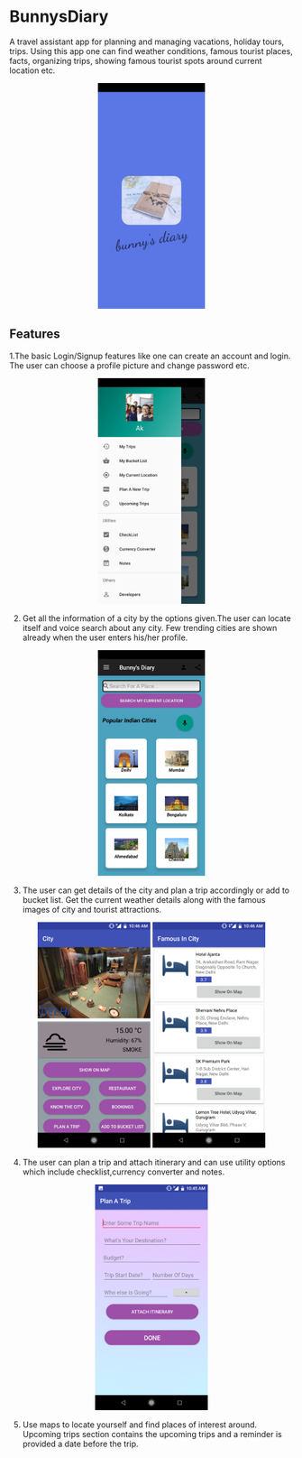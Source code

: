 # BunnysDiary
A travel assistant app for planning and managing vacations, holiday tours, trips. Using this app one can find 
weather conditions, famous tourist places, facts, organizing trips, showing famous tourist spots around current location etc.

<p align="center">
  <img height="400" src="screenshots/img4.jpeg">
</p>

## Features

1.The basic Login/Signup features like one can create an account and login. The user can choose a profile picture and change password etc.

<p align="center">
  <img src="screenshots/img6.jpeg" height="400">
</p>

2. Get all the information of a city by the options given.The user can locate itself and voice search about any city. Few trending cities are shown already when the user enters his/her profile.

<p align="center">
  <img src="screenshots/img5.jpeg" height="400">
</p>

3. The user can get details of the city and plan a trip accordingly or add to bucket list. Get the current weather details along with the famous images of city and tourist attractions.

<p align="center">
  <img src="screenshots/img1.png" height="400">
  <img src="screenshots/img2.png" height="400">
</p>

4. The user can plan a trip and attach itinerary and can use utility options which include checklist,currency converter and notes.

<p align="center">
  <img src="screenshots/img3.png" height="400">
</p>

5. Use maps to locate yourself and find places of interest around. Upcoming trips section contains the upcoming trips and a reminder is provided a date before the trip.

